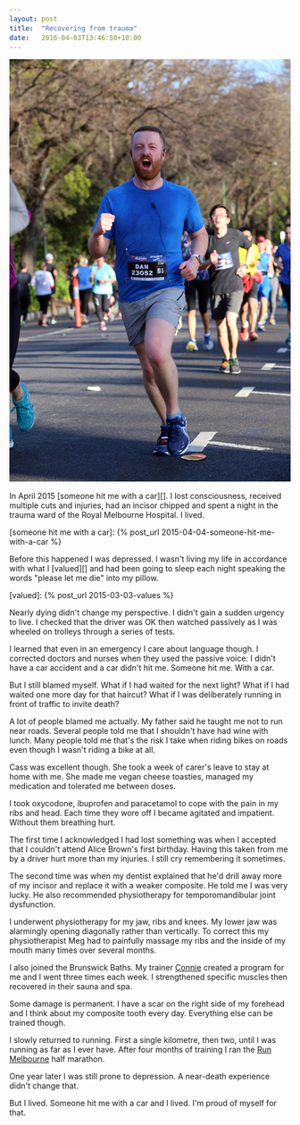 ```yaml
---
layout: post
title:  "​Recovering from trauma"
date:   2016-04-03T13:46:50+10:00
---
```


![Run Melbourne 2015](2015-07-26.jpg)

In April 2015 [someone hit me with a car][].
I lost consciousness, received multiple cuts and injuries, had an incisor chipped and spent a night in the trauma ward of the Royal Melbourne Hospital.
I lived.

[someone hit me with a car]: {% post_url 2015-04-04-someone-hit-me-with-a-car %}

Before this happened I was depressed.
I wasn't living my life in accordance with what I [valued][] and had been going to sleep each night speaking the words "please let me die" into my pillow.

[valued]: {% post_url 2015-03-03-values %}

Nearly dying didn't change my perspective.
I didn't gain a sudden urgency to live.
I checked that the driver was OK then watched passively as I was wheeled on trolleys through a series of tests.

I learned that even in an emergency I care about language though.
I corrected doctors and nurses when they used the passive voice: I didn't have a car accident and a car didn't hit me.
Someone hit me.
With a car.

But I still blamed myself.
What if I had waited for the next light?
What if I had waited one more day for that haircut?
What if I was deliberately running in front of traffic to invite death?

A lot of people blamed me actually.
My father said he taught me not to run near roads.
Several people told me that I shouldn't have had wine with lunch.
Many people told me that's the risk I take when riding bikes on roads even though I wasn't riding a bike at all.

Cass was excellent though.
She took a week of carer's leave to stay at home with me.
She made me vegan cheese toasties, managed my medication and tolerated me between doses.

I took oxycodone, ibuprofen and paracetamol to cope with the pain in my ribs and head.
Each time they wore off I became agitated and impatient.
Without them breathing hurt.

The first time I acknowledged I had lost something was when I accepted that I couldn't attend Alice Brown's first birthday.
Having this taken from me by a driver hurt more than my injuries.
I still cry remembering it sometimes.

The second time was when my dentist explained that he'd drill away more of my incisor and replace it with a weaker composite.
He told me I was very lucky.
He also recommended physiotherapy for temporomandibular joint dysfunction.

I underwent physiotherapy for my jaw, ribs and knees.
My lower jaw was alarmingly opening diagonally rather than vertically.
To correct this my physiotherapist Meg had to painfully massage my ribs and the inside of my mouth many times over several months.

I also joined the Brunswick Baths.
My trainer [Connie][] created a program for me and I went three times each week.
I strengthened specific muscles then recovered in their sauna and spa.

[Connie]: https://instagram.com/concon_b

Some damage is permanent.
I have a scar on the right side of my forehead and I think about my composite tooth every day.
Everything else can be trained though.

I slowly returned to running.
First a single kilometre, then two, until I was running as far as I ever have.
After four months of training I ran the [Run Melbourne][] half marathon.

[Run Melbourne]: http://runmelbourne.com.au

One year later I was still prone to depression.
A near-death experience didn't change that.

But I lived.
Someone hit me with a car and I lived.
I'm proud of myself for that.

